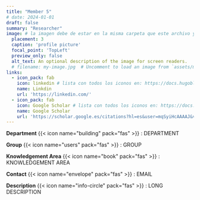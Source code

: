 ```yaml
---
title: "Member 5"
# date: 2024-01-01
draft: false
summary: "Researcher"
image: # la imagen debe de estar en la misma carpeta que este archivo y debe de llamarse avatar.*, o usar el atributo filename para especificar el nombre de la imagen
  placement: 3
  caption: 'profile picture'
  focal_point: 'TopLeft'
  preview_only: false
  alt_text: An optional description of the image for screen readers.
  # filename: my-image.jpg  # Uncomment to load an image from `assets/media/` instead.
links:
  - icon_pack: fab
    icon: linkedin # lista con todos los iconos en: https://docs.hugoblox.com/tutorial/resume/step-2/#skills
    name: Linkdin 
    url: 'https://linkedin.com/'
  - icon_pack: fab
    icon: Google Scholar # lista con todos los iconos en: https://docs.hugoblox.com/tutorial/resume/step-2/#skills
    name: Google Scholar 
    url: 'https://scholar.google.es/citations?hl=es&user=mqSyiHcAAAAJ&view_op=list_works&sortby=pubdate'
---
```


**Department**  {{< icon name="building" pack="fas" >}} : DEPARTMENT 

**Group** {{< icon name="users" pack="fas" >}} : GROUP

**Knowledgement Area** {{< icon name="book" pack="fas" >}} : KNOWLEDGEMENT AREA

**Contact** {{< icon name="envelope" pack="fas" >}} : EMAIL

**Description** {{< icon name="info-circle" pack="fas" >}} : LONG DESCRIPTION
